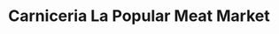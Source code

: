 ---
title: "Carniceria La Popular Meat Market"
url: /amarillo/carniceria-la-popular-meat-market/
shop: butcher
---